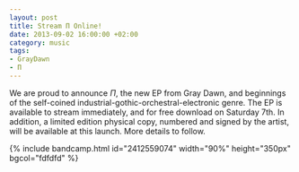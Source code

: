 ```yaml
---
layout: post
title: Stream П Online!
date: 2013-09-02 16:00:00 +02:00
category: music
tags:
- GrayDawn
- П
---
```

We are proud to announce *П*, the new EP from Gray Dawn, and beginnings of the self-coined industrial-gothic-orchestral-electronic genre. The EP is available to stream immediately, and for free download on Saturday 7th. In addition, a limited edition physical copy, numbered and signed by the artist, will be available at this launch. More details to follow.

{% include bandcamp.html id="2412559074" width="90%" height="350px" bgcol="fdfdfd" %}
